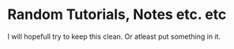 # Random Tutorials, Notes etc. etc

I will hopefull try to keep this clean. Or atleast put something in it.